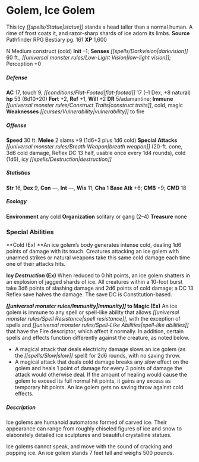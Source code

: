 ﻿---
cssclass: [monsters]
title1: Golem, Ice Golem
desc_short: This icy statue stands a head taller than a normal human. A rime of frost
  coats it, and razor-sharp shards of ice adorn its limbs.
title2: Ice Golem
CR: 5
sources:
- name: Pathfinder RPG Bestiary
  page: 161
  link: http://paizo.com/products/btpy8auu?Pathfinder-Roleplaying-Game-Bestiary
XP: 1600
alignment: N
size: Medium
type: construct
subtypes:
- cold
initiative:
  bonus: -1
senses:
  darkvision: 60
  low-light vision: true
AC:
  AC: 17
  touch: 9
  flat_footed: 17
  components:
    dex: -1
    natural: 8
HP:
  HP: 53
  long: 6d10+20
saves:
  fort: 2
  ref: 1
  will: 2
DR:
- amount: 5
  weakness: adamantine
immunities:
- construct traits
- cold
- magic
weaknesses:
- vulnerability to fire
speeds:
  base: 30
attacks:
  melee:
  - - text: 2 slams +9 (1d6+3 plus 1d6 cold)
      entries:
      - - damage: 1d6+3
        - damage: 1d6
          type: cold
      count: 2
      attack: slams
      bonus:
      - 9
  special:
  - breath weapon (20-ft. cone, 3d6 cold damage, Reflex DC 13 half, usable once every
    1d4 rounds)
  - cold (1d6)
  - icy destruction
ability_scores:
  STR: 16
  DEX: 9
  CON:
  INT:
  WIS: 11
  CHA: 1
BAB: 6
CMB: 9
CMD: 18
skills: {}
ecology:
  environment: any cold
  organization: solitary or gang (2-4)
  treasure_type: none
special_abilities:
  Cold (Ex): An ice golem's body generates intense cold, dealing 1d6 points of damage
    with its touch. Creatures attacking an ice golem with unarmed strikes or natural
    weapons take this same cold damage each time one of their attacks hits.
  Icy Destruction (Ex): When reduced to 0 hit points, an ice golem shatters in an
    explosion of jagged shards of ice. All creatures within a 10-foot burst take 3d6
    points of slashing damage and 2d6 points of cold damage; a DC 13 Reflex save halves
    the damage. The save DC is Constitution-based.
  Immunity to Magic (Ex): An ice golem is immune to any spell or spell-like ability
    that allows spell resistance, with the exception of spells and spell-like abilities
    that have the Fire descriptor, which affect it normally. In addition, certain
    spells and effects function differently against the creature, as noted below.
    A magical attack that deals electricity damage slows an ice golem (as the slow
    spell) for 2d6 rounds, with no saving throw.A magical attack that deals cold damage
    breaks any slow effect on the golem and heals 1 point of damage for every 3 points
    of damage the attack would otherwise deal. If the amount of healing would cause
    the golem to exceed its full normal hit points, it gains any excess as temporary
    hit points. An ice golem gets no saving throw against cold effects.
desc_long: |-
  Ice golems are humanoid automatons formed of carved ice. Their appearance can range from roughly chiseled figures of ice and snow to elaborately detailed ice sculptures and beautiful crystalline statues.

  Ice golems cannot speak, and move with the sound of cracking and popping ice. An ice golem stands 7 feet tall and weighs 500 pounds.

---

# Golem, Ice Golem
This icy _[[spells/Statue|statue]]_ stands a head taller than a normal human. A rime of frost coats it, and razor-sharp shards of ice adorn its limbs.
**Source** Pathfinder RPG Bestiary pg. 161
**XP** 1,600

N Medium construct (cold)
**Init** –1; **Senses** _[[spells/Darkvision|darkvision]]_ 60 ft., _[[universal monster rules/Low-Light Vision|low-light vision]]_; Perception +0

##### Defense

**AC** 17, touch 9, _[[conditions/Flat-Footed|flat-footed]]_ 17 (–1 Dex, +8 natural)
**hp** 53 (6d10+20)
**Fort** +2, **Ref** +1, **Will** +2
**DR** 5/adamantine; **Immune** _[[universal monster rules/Construct Traits|construct traits]]_, cold, magic
**Weaknesses** _[[curses/Vulnerability|vulnerability]]_ to fire

##### Offense
**Speed** 30 ft.
**Melee** 2 slams +9 (1d6+3 plus 1d6 cold)
**Special Attacks** _[[universal monster rules/Breath Weapon|breath weapon]]_ (20-ft. cone, 3d6 cold damage, Reflex DC 13 half, usable once every 1d4 rounds), cold (1d6), icy _[[spells/Destruction|destruction]]_

##### Statistics
**Str** 16, **Dex** 9, **Con** —, **Int** —, **Wis** 11, **Cha** 1
**Base Atk** +6; **CMB** +9; **CMD** 18

##### Ecology

**Environment** any cold
**Organization** solitary or gang (2–4)
**Treasure** none

### Special Abilities

**Cold (Ex) **An ice golem’s body generates intense cold, dealing 1d6 points of damage with its touch. Creatures attacking an ice golem with unarmed strikes or natural weapons take this same cold damage each time one of their attacks hits.

**Icy _Destruction_ (Ex)** When reduced to 0 hit points, an ice golem shatters in an explosion of jagged shards of ice. All creatures within a 10-foot burst take 3d6 points of slashing damage and 2d6 points of cold damage; a DC 13 Reflex save halves the damage. The save DC is Constitution-based.

**_[[universal monster rules/Immunity|Immunity]]_ to Magic (Ex)** An ice golem is immune to any spell or spell-like ability that allows _[[universal monster rules/Spell Resistance|spell resistance]]_, with the exception of spells and _[[universal monster rules/Spell-Like Abilities|spell-like abilities]]_ that have the Fire descriptor, which affect it normally. In addition, certain spells and effects function differently against the creature, as noted below.

* A magical attack that deals electricity damage slows an ice golem (as the _[[spells/Slow|slow]]_ spell) for 2d6 rounds, with no saving throw.
* A magical attack that deals cold damage breaks any _slow_ effect on the golem and heals 1 point of damage for every 3 points of damage the attack would otherwise deal. If the amount of healing would cause the golem to exceed its full normal hit points, it gains any excess as temporary hit points. An ice golem gets no saving throw against cold effects.

##### Description

Ice golems are humanoid automatons formed of carved ice. Their appearance can range from roughly chiseled figures of ice and snow to elaborately detailed ice sculptures and beautiful crystalline statues.

Ice golems cannot speak, and move with the sound of cracking and popping ice. An ice golem stands 7 feet tall and weighs 500 pounds.